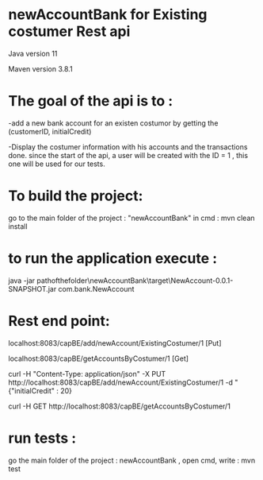 # newAccountBank for Existing costumer Rest api 
Java version 11

Maven version 3.8.1

# The goal of the api is to : 
-add a new bank account for an existen costumor by getting the (customerID, initialCredit)
 
-Display the costumer information with his accounts and the transactions done.
since the start of the api, a user will be created with the ID = 1 , this one will be used for our tests.

# To build the project:
go to the main folder of the project : "newAccountBank"
in cmd : mvn clean install

# to run the application execute : 
java -jar pathofthefolder\newAccountBank\target\NewAccount-0.0.1-SNAPSHOT.jar com.bank.NewAccount

# Rest end point:
localhost:8083/capBE/add/newAccount/ExistingCostumer/1 [Put]

localhost:8083/capBE/getAccountsByCostumer/1 [Get]

curl -H "Content-Type: application/json" -X PUT http://localhost:8083/capBE/add/newAccount/ExistingCostumer/1 -d "{\"initialCredit\" : 20}

curl -H  GET http://localhost:8083/capBE/getAccountsByCostumer/1

# run tests : 

go the main folder of the project : newAccountBank , open cmd, write :
mvn test
